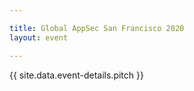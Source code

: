 ```yaml
---

title: Global AppSec San Francisco 2020
layout: event

---
```


<!-- rebuild 26 -->

{{ site.data.event-details.pitch }}



